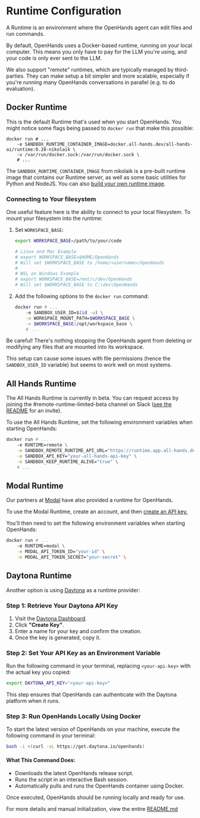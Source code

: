 # Runtime Configuration

A Runtime is an environment where the OpenHands agent can edit files and run
commands.

By default, OpenHands uses a Docker-based runtime, running on your local computer.
This means you only have to pay for the LLM you're using, and your code is only ever sent to the LLM.

We also support "remote" runtimes, which are typically managed by third-parties.
They can make setup a bit simpler and more scalable, especially
if you're running many OpenHands conversations in parallel (e.g. to do evaluation).

## Docker Runtime
This is the default Runtime that's used when you start OpenHands. You might notice
some flags being passed to `docker run` that make this possible:

```
docker run # ...
    -e SANDBOX_RUNTIME_CONTAINER_IMAGE=docker.all-hands.dev/all-hands-ai/runtime:0.28-nikolaik \
    -v /var/run/docker.sock:/var/run/docker.sock \
    # ...
```

The `SANDBOX_RUNTIME_CONTAINER_IMAGE` from nikolaik is a pre-built runtime image
that contains our Runtime server, as well as some basic utilities for Python and NodeJS.
You can also [build your own runtime image](how-to/custom-sandbox-guide).

### Connecting to Your filesystem
One useful feature here is the ability to connect to your local filesystem. To mount your filesystem into the runtime:
1. Set `WORKSPACE_BASE`:

    ```bash
    export WORKSPACE_BASE=/path/to/your/code

    # Linux and Mac Example
    # export WORKSPACE_BASE=$HOME/OpenHands
    # Will set $WORKSPACE_BASE to /home/<username>/OpenHands
    #
    # WSL on Windows Example
    # export WORKSPACE_BASE=/mnt/c/dev/OpenHands
    # Will set $WORKSPACE_BASE to C:\dev\OpenHands
    ```
2. Add the following options to the `docker run` command:

    ```bash
    docker run # ...
        -e SANDBOX_USER_ID=$(id -u) \
        -e WORKSPACE_MOUNT_PATH=$WORKSPACE_BASE \
        -v $WORKSPACE_BASE:/opt/workspace_base \
        # ...
    ```

Be careful! There's nothing stopping the OpenHands agent from deleting or modifying
any files that are mounted into its workspace.

This setup can cause some issues with file permissions (hence the `SANDBOX_USER_ID` variable)
but seems to work well on most systems.

## All Hands Runtime
The All Hands Runtime is currently in beta. You can request access by joining
the #remote-runtime-limited-beta channel on Slack ([see the README](https://github.com/All-Hands-AI/OpenHands?tab=readme-ov-file#-how-to-join-the-community) for an invite).

To use the All Hands Runtime, set the following environment variables when
starting OpenHands:

```bash
docker run # ...
    -e RUNTIME=remote \
    -e SANDBOX_REMOTE_RUNTIME_API_URL="https://runtime.app.all-hands.dev" \
    -e SANDBOX_API_KEY="your-all-hands-api-key" \
    -e SANDBOX_KEEP_RUNTIME_ALIVE="true" \
    # ...
```

## Modal Runtime
Our partners at [Modal](https://modal.com/) have also provided a runtime for OpenHands.

To use the Modal Runtime, create an account, and then [create an API key.](https://modal.com/settings)

You'll then need to set the following environment variables when starting OpenHands:
```bash
docker run # ...
    -e RUNTIME=modal \
    -e MODAL_API_TOKEN_ID="your-id" \
    -e MODAL_API_TOKEN_SECRET="your-secret" \
```

## Daytona Runtime

Another option is using [Daytona](https://www.daytona.io/) as a runtime provider:

### Step 1: Retrieve Your Daytona API Key
1. Visit the [Daytona Dashboard](https://app.daytona.io/dashboard/keys).
2. Click **"Create Key"**.
3. Enter a name for your key and confirm the creation.
4. Once the key is generated, copy it.

### Step 2: Set Your API Key as an Environment Variable
Run the following command in your terminal, replacing `<your-api-key>` with the actual key you copied:
```bash
export DAYTONA_API_KEY="<your-api-key>"
```

This step ensures that OpenHands can authenticate with the Daytona platform when it runs.

### Step 3: Run OpenHands Locally Using Docker
To start the latest version of OpenHands on your machine, execute the following command in your terminal:
```bash
bash -i <(curl -sL https://get.daytona.io/openhands)
```

#### What This Command Does:
- Downloads the latest OpenHands release script.
- Runs the script in an interactive Bash session.
- Automatically pulls and runs the OpenHands container using Docker.

Once executed, OpenHands should be running locally and ready for use.

For more details and manual initialization, view the entire [README.md](https://github.com/All-Hands-AI/OpenHands/blob/main/openhands/runtime/impl/daytona/README.md)
